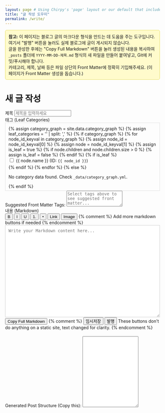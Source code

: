 ```yaml
---
layout: page # Using Chirpy's 'page' layout or our default that includes profile/sidebar
title: "글 작성 도우미"
permalink: /write/
---
```

<div id="write-page-content-wrapper">
  <p style="padding:10px; background-color:#fffbcc; border:1px solid #e6db55; border-radius:5px;">
    <strong>참고:</strong> 이 페이지는 블로그 글의 마크다운 형식을 만드는 데 도움을 주는 도구입니다.
    여기서 "발행" 버튼을 눌러도 실제 블로그에 글이 게시되지 않습니다.
    <br>글을 완성한 후에는 "Copy Full Markdown" 버튼을 눌러 생성된 내용을 복사하여 <code>_posts</code> 폴더에 <code>YYYY-MM-DD-제목.md</code> 형식의 새 파일을 만들어 붙여넣고, Git에 커밋/푸시해야 합니다.
    <br>카테고리, 제목, 날짜 등은 파일 상단의 Front Matter에 정확히 기입해주세요. (이 페이지가 Front Matter 생성을 돕습니다.)
  </p>

  <div class="main-content">
    <h1>새 글 작성</h1> <!-- This h1 is part of the main content area -->
<div class="write-form">
  <div class="form-group">
    <label for="post-title">제목</label>
    <input type="text" id="post-title" class="form-control" placeholder="제목을 입력하세요">
  </div>

  <div class="form-group">
    <label>태그 (Leaf Categories)</label>
    <div id="leaf-category-tags-container" style="border: 1px solid #ddd; padding: 10px; max-height: 200px; overflow-y: auto;">
      {% assign category_graph = site.data.category_graph %}
      {% assign leaf_categories = '' | split: ',' %}
      {% if category_graph %}
        {% for node_id_keyval in category_graph %}
          {% assign node_id = node_id_keyval[0] %}
          {% assign node = node_id_keyval[1] %}
          {% assign is_leaf = true %}
          {% if node.children and node.children.size > 0 %}
            {% assign is_leaf = false %}
          {% endif %}
          {% if is_leaf %}
            <label style="display: block; margin-bottom: 5px;">
              <input type="checkbox" class="leaf-category-tag-checkbox" value="{{ node_id }}">
              {{ node.name }} (ID: <code>{{ node_id }}</code>)
            </label>
          {% endif %}
        {% endfor %}
      {% else %}
        <p>No category data found. Check <code>_data/category_graph.yml</code>.</p>
      {% endif %}
    </div>
  </div>

  <div class="form-group">
    <label>Suggested Front Matter Tags:</label>
    <textarea id="suggested-tags-frontmatter" class="form-control" rows="3" readonly placeholder="Select tags above to see suggested front matter..."></textarea>
  </div>

  <div class="form-group">
    <label for="post-content">내용 (Markdown)</label>
    <div id="editor">
      <div class="editor-toolbar">
        <button type="button" class="toolbar-btn" data-command="bold">B</button>
        <button type="button" class="toolbar-btn" data-command="italic">I</button>
        <button type="button" class="toolbar-btn" data-command="underline">U</button>
        <button type="button" class="toolbar-btn" data-command="insertOrderedList">1.</button>
        <button type="button" class="toolbar-btn" data-command="insertUnorderedList">&bull;</button>
        <button type="button" class="toolbar-btn" data-command="createLink">Link</button>
        <button type="button" class="toolbar-btn" data-command="insertImage">Image</button>
        {% comment %} Add more markdown buttons if needed {% endcomment %}
      </div>
      <textarea id="markdown-editor-content" class="editor-content" style="width:100%; min-height:300px; border:1px solid #ccc; padding:10px; box-sizing: border-box;" placeholder="Write your Markdown content here..."></textarea>
    </div>
  </div>

  <div class="form-actions">
    <button type="button" id="copy-markdown-output" class="btn btn-info">Copy Full Markdown</button>
    {% comment %}
    <button type="button" id="save-draft" class="btn btn-secondary">임시저장</button>
    <button type="button" id="publish-post" class="btn btn-primary">발행</button>
    These buttons don't do anything on a static site, text changed for clarity.
    {% endcomment %}
  </div>

  <div class="form-group" style="margin-top: 20px;">
      <label>Generated Post Structure (Copy this):</label>
      <textarea id="full-post-output" class="form-control" rows="15" readonly style="font-family: monospace; white-space: pre;"></textarea>
  </div>
</div>
  </div> <!-- Closing main-content -->


<script>
document.addEventListener('DOMContentLoaded', function() {
  // --- NEW: Leaf Category Tag Checkbox Logic ---
  const checkboxesContainer = document.getElementById('leaf-category-tags-container');
  const suggestedTagsTextarea = document.getElementById('suggested-tags-frontmatter');
  const fullPostOutputTextarea = document.getElementById('full-post-output');
  const postTitleInput = document.getElementById('post-title');
  const markdownEditor = document.getElementById('markdown-editor-content'); // This was the ID of the textarea in the plan
  const copyMarkdownButton = document.getElementById('copy-markdown-output');

  function updateSuggestedFrontMatter() {
    const selectedTags = [];
    if (checkboxesContainer) {
        checkboxesContainer.querySelectorAll('.leaf-category-tag-checkbox:checked').forEach(checkbox => {
          selectedTags.push(checkbox.value);
        });
    }
    if (suggestedTagsTextarea) {
        if (selectedTags.length > 0) {
          suggestedTagsTextarea.value = "tags: [" + selectedTags.join(', ') + "]";
        } else {
          suggestedTagsTextarea.value = "tags: []";
        }
    }
    updateFullPostOutput();
  }

  if (checkboxesContainer) {
    checkboxesContainer.addEventListener('change', function(event) {
      if (event.target.classList.contains('leaf-category-tag-checkbox')) {
        updateSuggestedFrontMatter();
      }
    });
  }
  // Initialize once for current state (e.g. if some checkboxes were checked by browser cache)
  if (suggestedTagsTextarea) { // Check if element exists
      updateSuggestedFrontMatter();
  }


  // --- Editor Toolbar JS (adapted for Markdown textarea) ---
  const toolbar = document.querySelectorAll('.toolbar-btn');
  const markdownEditorTextarea = document.getElementById('markdown-editor-content'); // Corrected variable name

  function insertMarkdown(syntax, placeholder = 'text') {
    if (!markdownEditorTextarea) return;
    const start = markdownEditorTextarea.selectionStart;
    const end = markdownEditorTextarea.selectionEnd;
    const text = markdownEditorTextarea.value;
    let newText = '';
    const selectedText = text.substring(start, end) || placeholder;

    switch (syntax) {
      case 'bold': newText = '**' + selectedText + '**'; break;
      case 'italic': newText = '*' + selectedText + '*'; break;
      case 'underline': newText = '<u>' + selectedText + '</u>'; break; // Note: <u> is HTML, not standard Markdown
      case 'insertOrderedList': newText = '\\n1. ' + selectedText.replace(/\\n/g, '\\n1. '); break;
      case 'insertUnorderedList': newText = '\\n- ' + selectedText.replace(/\\n/g, '\\n- '); break;
      case 'custom': newText = selectedText; break; // For link/image where selectedText is already formatted
      default: newText = selectedText;
    }
    markdownEditorTextarea.value = text.substring(0, start) + newText + text.substring(end);
    updateFullPostOutput();
  }

  toolbar.forEach(btn => {
    btn.addEventListener('click', function() {
      const command = this.dataset.command;
      if (command === 'createLink') {
        const url = prompt('Enter link URL:', 'http://');
        if (url) {
          const selectedText = markdownEditorTextarea.value.substring(markdownEditorTextarea.selectionStart, markdownEditorTextarea.selectionEnd) || 'link text';
          insertMarkdown('custom', '[' + selectedText + '](' + url + ')');
        }
      } else if (command === 'insertImage') {
        const imgUrl = prompt('Enter image URL:', 'http://');
        if (imgUrl) {
          const altText = prompt('Enter image alt text:', 'image');
          insertMarkdown('custom', '![' + altText + '](' + imgUrl + ')');
        }
      } else {
        insertMarkdown(command);
      }
    });
  });

  // --- Generate Full Post Output ---
  function updateFullPostOutput() {
    if (!postTitleInput || !suggestedTagsTextarea || !markdownEditorTextarea || !fullPostOutputTextarea) return;

    const title = postTitleInput.value || 'Your Post Title';
    const tagsFrontMatter = suggestedTagsTextarea.value;
    const content = markdownEditorTextarea.value;
    // Get current date in YYYY-MM-DD format
    const today = new Date();
    const year = today.getFullYear();
    const month = ('0' + (today.getMonth() + 1)).slice(-2); // Months are zero-based
    const day = ('0' + today.getDate()).slice(-2);
    const date = year + '-' + month + '-' + day;

    const frontMatter = \`---
layout: post
title: "\${title}"
date: \${date}
\${tagsFrontMatter}
---

\`;
    fullPostOutputTextarea.value = frontMatter + content;
  }

  // Add event listeners
  if (postTitleInput) postTitleInput.addEventListener('input', updateFullPostOutput);
  if (markdownEditorTextarea) markdownEditorTextarea.addEventListener('input', updateFullPostOutput);

  // Initial generation of frontmatter and full output
  updateFullPostOutput();

  if (copyMarkdownButton) {
    copyMarkdownButton.addEventListener('click', function() {
      if (fullPostOutputTextarea) {
        fullPostOutputTextarea.select();
        try {
          var successful = document.execCommand('copy');
          var msg = successful ? 'successful' : 'unsuccessful';
          alert('Post content copy ' + msg + '!');
        } catch (err) {
          alert('Failed to copy post content. Please copy manually.');
        }
      }
    });
  }
});
</script>
</div> <!-- Closing write-page-content-wrapper -->
